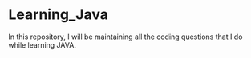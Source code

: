 # Learning_Java
In this repository, I will be maintaining all the coding questions that I do while learning JAVA.
